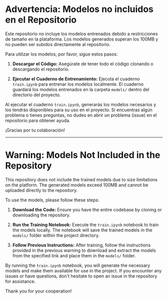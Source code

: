 # Advertencia: Modelos no incluidos en el Repositorio

Este repositorio no incluye los modelos entrenados debido a restricciones de tamaño en la plataforma. Los modelos generados superan los 100MB y no pueden ser subidos directamente al repositorio.

Para utilizar los modelos, por favor, sigue estos pasos:

1. **Descargar el Código:** Asegúrate de tener todo el código clonando o descargando el repositorio.

2. **Ejecutar el Cuaderno de Entrenamiento:** Ejecuta el cuaderno `train.ipynb` para entrenar los modelos localmente. El cuaderno guardará los modelos entrenados en la carpeta `models/` dentro del directorio del proyecto.

Al ejecutar el cuaderno `train.ipynb`, generarás los modelos necesarios y los tendrás disponibles para su uso en el proyecto. Si encuentras algún problema o tienes preguntas, no dudes en abrir un problema (issue) en el repositorio para obtener ayuda.

¡Gracias por tu colaboración!

---

# Warning: Models Not Included in the Repository

This repository does not include the trained models due to size limitations on the platform. The generated models exceed 100MB and cannot be uploaded directly to the repository.

To use the models, please follow these steps:

1. **Download the Code:** Ensure you have the entire codebase by cloning or downloading the repository.

2. **Run the Training Notebook:** Execute the `train.ipynb` notebook to train the models locally. The notebook will save the trained models in the `models/` folder within the project directory.

3. **Follow Previous Instructions:** After training, follow the instructions provided in the previous warning to download and extract the models from the specified link and place them in the `models/` folder.

By running the `train.ipynb` notebook, you will generate the necessary models and make them available for use in the project. If you encounter any issues or have questions, don't hesitate to open an issue in the repository for assistance.

Thank you for your cooperation!